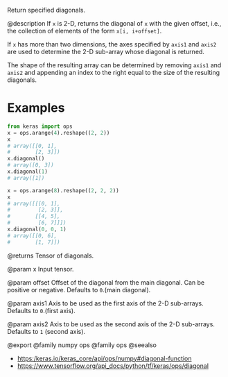 Return specified diagonals.

@description
If `x` is 2-D, returns the diagonal of `x` with the given offset, i.e., the
collection of elements of the form `x[i, i+offset]`.

If `x` has more than two dimensions, the axes specified by `axis1`
and `axis2` are used to determine the 2-D sub-array whose diagonal
is returned.

The shape of the resulting array can be determined by removing `axis1`
and `axis2` and appending an index to the right equal to the size of
the resulting diagonals.

# Examples
```python
from keras import ops
x = ops.arange(4).reshape((2, 2))
x
# array([[0, 1],
#        [2, 3]])
x.diagonal()
# array([0, 3])
x.diagonal(1)
# array([1])
```

```python
x = ops.arange(8).reshape((2, 2, 2))
x
# array([[[0, 1],
#         [2, 3]],
#        [[4, 5],
#         [6, 7]]])
x.diagonal(0, 0, 1)
# array([[0, 6],
#        [1, 7]])
```

@returns
Tensor of diagonals.

@param x
Input tensor.

@param offset
Offset of the diagonal from the main diagonal.
Can be positive or negative. Defaults to `0`.(main diagonal).

@param axis1
Axis to be used as the first axis of the 2-D sub-arrays.
Defaults to `0`.(first axis).

@param axis2
Axis to be used as the second axis of the 2-D sub-arrays.
Defaults to `1` (second axis).

@export
@family numpy ops
@family ops
@seealso
+ <https:/keras.io/keras_core/api/ops/numpy#diagonal-function>
+ <https://www.tensorflow.org/api_docs/python/tf/keras/ops/diagonal>
